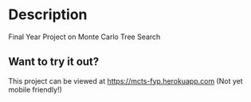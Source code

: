 # Description

Final Year Project on Monte Carlo Tree Search

##  Want to try it out?

This project can be viewed at https://mcts-fyp.herokuapp.com (Not yet mobile friendly!)

